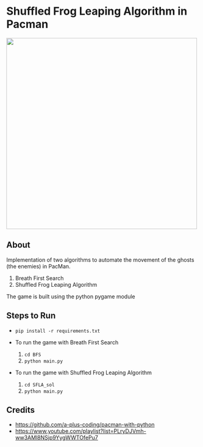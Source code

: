 # Shuffled Frog Leaping Algorithm in Pacman

<img src="https://user-images.githubusercontent.com/45272841/159605491-223d76d4-a122-4032-96ec-af203f309467.png" width="500">

## About
Implementation of two algorithms to automate the movement of the ghosts (the enemies) in PacMan.
1. Breath First Search
2. Shuffled Frog Leaping Algorithm

The game is built using the python pygame module

## Steps to Run

* `pip install -r requirements.txt`
* To run the game with Breath First Search

  1. `cd BFS`
  2. `python main.py`

* To run the game with Shuffled Frog Leaping Algorithm
  1. `cd SFLA_sol`
  2. `python main.py`

## Credits

* https://github.com/a-plus-coding/pacman-with-python
* https://www.youtube.com/playlist?list=PLryDJVmh-ww3AMl8NSjp9YygWWTOfePu7
